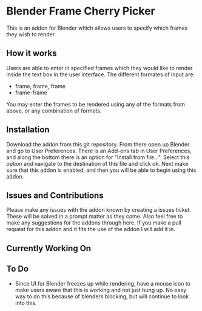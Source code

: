 # Blender Frame Cherry Picker

This is an addon for Blender which allows users to specify which frames they wish to render.

<h2>How it works</h2>
<p>Users are able to enter in specified frames which they would like to render inside the text box in the user interface. The different formates of input are:</p>
<ul>
  <li>frame, frame, frame</li>
  <li>frame-frame</li>
</ul>
<p>You may enter the frames to be rendered using any of the formats from above, or any combination of formats.</p>

<h2>Installation</h2>
<p>Download the addon from this git repository. From there open up Blender and go to User Preferences. There is an Add-ons tab in User Preferences, and along the bottom there is an option for "Install from file...". Select this option and navigate to the destination of this file and click ok. Next make sure that this addon is enabled, and then you will be able to begin using this addon.</p>

<h2>Issues and Contributions</h2>
<p>Please make any issues with the addon known by creating a issues ticket. These will be solved in a prompt matter as they come. Also feel free to make any suggestions for the addons through here. If you make a pull request for this addon and it fits the use of the addon I will add it in.</p>

<h2>Currently Working On</h2>
<ul>
</ul>

<h2>To Do</h2>
<ul>
  <li>Since UI for Blender freezes up while rendering, have a mouse icon to make users aware that this is working and not just hung up. No easy way to do this because of blenders blocking, but will continue to look into this.</li>
</ul>
